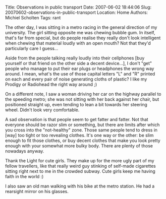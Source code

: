 Title: Observations in public transport
Date: 2007-06-02 18:44:06
Slug: 20070602-observations-in-public-transport
Location: Home
Authors: Michiel Scholten
Tags: rant

<p>The other day, I was sitting in a metro racing in the general direction of my university. The girl sitting opposite me was chewing bubble gum. In itself, that's far from special, but do people realise they really don't look intelligent when chewing that material loudly with an open mouth? Not that they'd particularly care I guess...</p>

<p>Aside from the people talking really loudly into their cellphones [buy yourself or that friend on the other side a decent device...], I don't "get" people who manage to put their ear plugs or headphones the wrong way around. I mean, what's the use of those capital letters "L" and "R" printed on each and every pair of noise generating cloths of plastic? I like my Prodigy or Radiohead the right way around ;)</p>

<p>On a different note, I saw a woman driving her car on the highway parallel to the speeding metro; she was not sitting with her back against her chair, but positioned straight up, even tending to lean a bit towards her steering wheel. Didn't look very comfortable.</p>

<p>A sad observation is that people seem to get fatter and fatter. Not that everyone should be razor slim or something, but there are limits after which you cross into the "not-healthy" zone. Those same people tend to dress in [way] too tight or too revealing clothes. It's one way or the other: be slim enough to fit those clothes, or buy decent clothes that make you look pretty enough with your somewhat more bulky body. There are plenty of those nowadays anyway.</p>

<p>Thank the Light for cute girls. They make up for the more ugly part of my fellow travellers, like that really weird guy stinking of self-made cigarettes sitting right next to me in the crowded subway. Cute girls keep me having faith in the world :)</p>

<p>I also saw an old man walking with his bike at the metro station. He had a rearsight mirror on his glasses.</p>